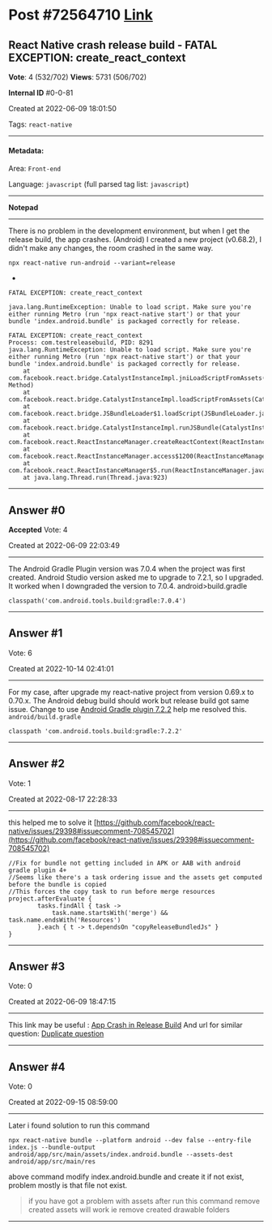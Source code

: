 
# Post \#72564710 [Link](https://stackoverflow.com/questions/72564710/)

## React Native crash release build - FATAL EXCEPTION: create_react_context

**Vote**: 4 (532/702) **Views**: 5731 (506/702) 

**Internal ID** \#0-0-81

Created at 2022-06-09 18:01:50

Tags: `react-native`

----------

#### Metadata:

Area: `Front-end`

Language: `javascript` (full parsed tag list: `javascript`)

----------

**Notepad**


----------

There is no problem in the development environment, but when I get the release build, the app crashes. (Android) I created a new project (v0.68.2), I didn't make any changes, the room crashed in the same way.
```
npx react-native run-android --variant=release
```

- 
```
FATAL EXCEPTION: create_react_context

java.lang.RuntimeException: Unable to load script. Make sure you're either running Metro (run 'npx react-native start') or that your bundle 'index.android.bundle' is packaged correctly for release.

FATAL EXCEPTION: create_react_context
Process: com.testreleasebuild, PID: 8291
java.lang.RuntimeException: Unable to load script. Make sure you're either running Metro (run 'npx react-native start') or that your bundle 'index.android.bundle' is packaged correctly for release.
    at com.facebook.react.bridge.CatalystInstanceImpl.jniLoadScriptFromAssets(Native Method)
    at com.facebook.react.bridge.CatalystInstanceImpl.loadScriptFromAssets(CatalystInstanceImpl.java:248)
    at com.facebook.react.bridge.JSBundleLoader$1.loadScript(JSBundleLoader.java:29)
    at com.facebook.react.bridge.CatalystInstanceImpl.runJSBundle(CatalystInstanceImpl.java:277)
    at com.facebook.react.ReactInstanceManager.createReactContext(ReactInstanceManager.java:1422)
    at com.facebook.react.ReactInstanceManager.access$1200(ReactInstanceManager.java:138)
    at com.facebook.react.ReactInstanceManager$5.run(ReactInstanceManager.java:1111)
    at java.lang.Thread.run(Thread.java:923)
```



----------
        
## Answer \#0

**Accepted** Vote: 4

Created at 2022-06-09 22:03:49

------------

The Android Gradle Plugin version was 7.0.4 when the project was first created. Android Studio version asked me to upgrade to 7.2.1, so I upgraded. It worked when I downgraded the version to 7.0.4.
android>build.gradle
```
classpath('com.android.tools.build:gradle:7.0.4')
```



------------
    
    
## Answer \#1

 Vote: 6

Created at 2022-10-14 02:41:01

------------

For my case, after upgrade my react-native project from version 0.69.x to 0.70.x. The Android debug build should work but release build got same issue. Change to use [Android Gradle plugin 7.2.2](https://developer.android.com/studio/releases/gradle-plugin#7-2-0) help me resolved this.
`android/build.gradle`
```
classpath 'com.android.tools.build:gradle:7.2.2'
```



------------
    
    
## Answer \#2

 Vote: 1

Created at 2022-08-17 22:28:33

------------

this helped me to solve it
[https://github.com/facebook/react-native/issues/29398#issuecomment-708545702](https://github.com/facebook/react-native/issues/29398#issuecomment-708545702)
```
//Fix for bundle not getting included in APK or AAB with android gradle plugin 4+
//Seems like there's a task ordering issue and the assets get computed before the bundle is copied
//This forces the copy task to run before merge resources
project.afterEvaluate {
        tasks.findAll { task ->
            task.name.startsWith('merge') && task.name.endsWith('Resources')
        }.each { t -> t.dependsOn "copyReleaseBundledJs" }
}
```



------------
    
    
## Answer \#3

 Vote: 0

Created at 2022-06-09 18:47:15

------------

This link may be useful : [App Crash in Release Build](https://github.com/facebook/react-native/issues/30761)
And url for similar question: [Duplicate question](https://stackoverflow.com/questions/65795530/release-app-crash-fatal-exception-create-react-context-react-native)


------------
    
    
## Answer \#4

 Vote: 0

Created at 2022-09-15 08:59:00

------------

Later i found solution to run this command
```
npx react-native bundle --platform android --dev false --entry-file index.js --bundle-output android/app/src/main/assets/index.android.bundle --assets-dest android/app/src/main/res
```

above command modify index.android.bundle and create it if not exist,
problem mostly is that file  not exist.
> if you have got a problem with assets after run this command remove
created assets will work ie remove created drawable folders


------------
    
    